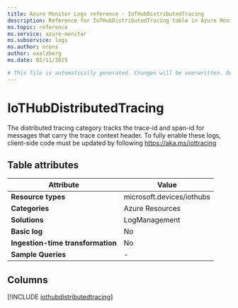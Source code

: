 ```yaml
---
title: Azure Monitor Logs reference - IoTHubDistributedTracing
description: Reference for IoTHubDistributedTracing table in Azure Monitor Logs.
ms.topic: reference
ms.service: azure-monitor
ms.subservice: logs
ms.author: orens
author: osalzberg
ms.date: 02/11/2025

# This file is automatically generated. Changes will be overwritten. Do not change this file directly.
---
```


# IoTHubDistributedTracing

The distributed tracing category tracks the trace-id and span-id for messages that carry the trace context header. To fully enable these logs, client-side code must be updated by following https://aka.ms/iottracing


## Table attributes

|Attribute|Value|
|---|---|
|**Resource types**|microsoft.devices/iothubs|
|**Categories**|Azure Resources|
|**Solutions**| LogManagement|
|**Basic log**|No|
|**Ingestion-time transformation**|No|
|**Sample Queries**|-|



## Columns
  
[!INCLUDE [iothubdistributedtracing](~/reusable-content/ce-skilling/azure/includes/azure-monitor/reference/tables/iothubdistributedtracing-include.md)]
